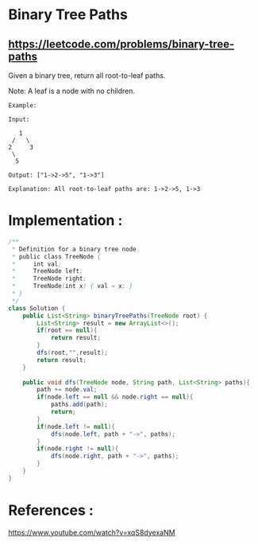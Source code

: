 # Binary Tree Paths
## https://leetcode.com/problems/binary-tree-paths

Given a binary tree, return all root-to-leaf paths.

Note: A leaf is a node with no children.

```
Example:

Input:

   1
 /   \
2     3
 \
  5

Output: ["1->2->5", "1->3"]

Explanation: All root-to-leaf paths are: 1->2->5, 1->3
````

# Implementation :

```java
/**
 * Definition for a binary tree node.
 * public class TreeNode {
 *     int val;
 *     TreeNode left;
 *     TreeNode right;
 *     TreeNode(int x) { val = x; }
 * }
 */
class Solution {
    public List<String> binaryTreePaths(TreeNode root) {
        List<String> result = new ArrayList<>();
        if(root == null){
            return result;
        }
        dfs(root,"",result);
        return result;    
    }
    
    public void dfs(TreeNode node, String path, List<String> paths){
        path += node.val;
        if(node.left == null && node.right == null){
            paths.add(path);
            return;
        }
        if(node.left != null){
            dfs(node.left, path + "->", paths);
        }
        if(node.right != null){
            dfs(node.right, path + "->", paths);
        }
    }
}
```

# References :
https://www.youtube.com/watch?v=xqS8dyexaNM
